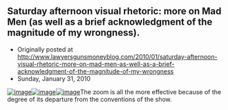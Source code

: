 ## Saturday afternoon visual rhetoric: more on Mad Men (as well as a brief acknowledgment of the magnitude of my wrongness).

 * Originally posted at http://www.lawyersgunsmoneyblog.com/2010/01/saturday-afternoon-visual-rhetoric-more-on-mad-men-as-well-as-a-brief-acknowledgment-of-the-magnitude-of-my-wrongness
 * Sunday, January 31, 2010

[![image](http://1.bp.blogspot.com/\_ZEf6TUYdm\_0/S2TSYIBOcjI/AAAAAAAAAE8/BqPLXuuNX-g/s320/vlcsnap-2010-01-30-14h19m12s156.jpg)](http://1.bp.blogspot.com/\_ZEf6TUYdm\_0/S2TSYIBOcjI/AAAAAAAAAE8/BqPLXuuNX-g/s1600-h/vlcsnap-2010-01-30-14h19m12s156.jpg)[![image](http://3.bp.blogspot.com/\_ZEf6TUYdm\_0/S2TSX1YdazI/AAAAAAAAAE0/NVU2r37elnY/s320/vlcsnap-2010-01-30-14h19m16s198.jpg)](http://3.bp.blogspot.com/\_ZEf6TUYdm\_0/S2TSX1YdazI/AAAAAAAAAE0/NVU2r37elnY/s1600-h/vlcsnap-2010-01-30-14h19m16s198.jpg)[![image](http://4.bp.blogspot.com/\_ZEf6TUYdm\_0/S2TSXJ11VtI/AAAAAAAAAEs/9UZ6mCArR4o/s320/vlcsnap-2010-01-30-14h19m18s217.jpg)](http://4.bp.blogspot.com/\_ZEf6TUYdm\_0/S2TSXJ11VtI/AAAAAAAAAEs/9UZ6mCArR4o/s1600-h/vlcsnap-2010-01-30-14h19m18s217.jpg)The zoom is all the more effective because of the degree of its departure from the conventions of the show.